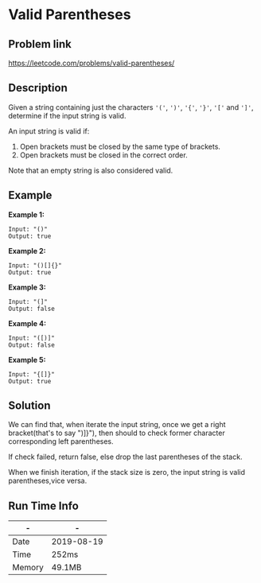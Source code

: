 # Valid Parentheses

## Problem link
https://leetcode.com/problems/valid-parentheses/

## Description
Given a string containing just the characters `'('`, `')'`, `'{'`, `'}'`, `'['` and `']'`, determine if the input string is valid.

An input string is valid if:

1. Open brackets must be closed by the same type of brackets.
2. Open brackets must be closed in the correct order.

Note that an empty string is also considered valid.


## Example

**Example 1:**

```
Input: "()"
Output: true
```

**Example 2:**

```
Input: "()[]{}"
Output: true
```

**Example 3:**

```
Input: "(]"
Output: false
```

**Example 4:**

```
Input: "([)]"
Output: false
```

**Example 5:**

```
Input: "{[]}"
Output: true
```


## Solution

We can find that, when iterate the input string, once we get a right bracket(that's to say ")]}"),
then should to check former character corresponding left parentheses.

If check failed, return false, else drop the last parentheses of the stack.

When we finish iteration, if the stack size is zero, the input string is valid parentheses,vice versa. 



## Run Time Info

\- | \-
------------ | -------------
Date | 2019-08-19
Time | 	 252ms
Memory |  49.1MB	